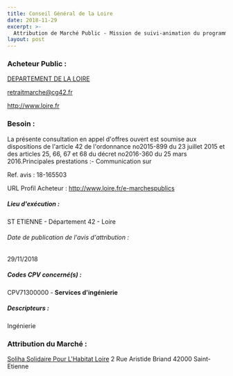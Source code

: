 ```yaml
---
title: Conseil Général de la Loire
date: 2018-11-29
excerpt: >-
  Attribution de Marché Public - Mission de suivi-animation du programme d'intérêt général (Pig) du Département de la Loire
layout: post
---
```


### Acheteur Public : 
<a href="/acheteur-33/siren-224200014"> DEPARTEMENT DE LA LOIRE</a><br/>



retraitmarche@cg42.fr


http://www.loire.fr
### Besoin :

La présente consultation en appel d'offres ouvert est soumise aux dispositions de l'article 42 de l'ordonnance no2015-899 du 23 juillet 2015 et des articles 25, 66, 67 et 68 du décret no2016-360 du 25 mars 2016.Principales prestations :- Communication sur

Ref. avis : 18-165503

URL Profil Acheteur : http://www.loire.fr/e-marchespublics

##### Lieu d'exécution :

ST ETIENNE - Département 42 - Loire

###### Date de publication de l'avis d'attribution : 
29/11/2018

##### Codes CPV concerné(s) :
CPV71300000 - **Services d'ingénierie** <br/>

##### Descripteurs :
Ingénierie <br/>

### Attribution du Marché :
<a href="/entreprise-268/siren-776398737"> Soliha Solidaire Pour L'Habitat Loire</a>    2 Rue Aristide Briand 42000 Saint-Etienne <br/>
